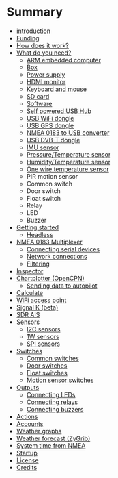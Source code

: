 # Summary

* [introduction](README.md)
* [Funding](funding.md)
* [How does it work?](how_does_it_work.md)
* [What do you need?](what_do_you_need.md)
   * [ARM embedded computer](arm_computer.md)
   * [Box](box.md)
   * [Power supply](power_supply.md)
   * [HDMI monitor](monitor.md)
   * [Keyboard and mouse](keyboard.md)
   * [SD card](sd_card.md)
   * [Software](software.md)
   * [Self powered USB Hub](hub.md)
   * [USB WiFi dongle](wifi_dongle.md)
   * [USB GPS dongle](gps_dongle.md)
   * [NMEA 0183 to USB converter](nmea_converter.md)
   * [USB DVB-T dongle](dvb-t_dongle.md)
   * [IMU sensor](imu_sensor.md)
   * [Pressure/Temperature sensor](pressure_sensor.md)
   * [Humidity/Temperature sensor](humidity_sensor.md)
   * [One wire temperature sensor](1w_temp_sensor.md)
   * PIR motion sensor
   * Common switch
   * Door switch
   * Float switch
   * Relay
   * LED
   * Buzzer
* [Getting started](getting_started.md)
   * [Headless](headless.md)
* [NMEA 0183 Multiplexer](nmea_multiplexer..md)
   * [Connecting serial devices](serial.md)
   * [Network connections](network_connections.md)
   * [Filtering](filtering.md)
* [Inspector](inspector.md)
* [Chartplotter (OpenCPN)](opencpn.md)
   * [Sending data to autopilot](autopilot.md)
* [Calculate](calculate.md)
* [WiFi access point](wifi_ap.md)
* [Signal K (beta)](signal_k.md)
* [SDR AIS](sdr_ais.md)
* [Sensors](sensors.md)
   * [I2C sensors](i2c_sensors.md)
   * [1W sensors](1w_sensors.md)
   * [SPI sensors](spi_sensors.md)
* [Switches](switches.md)
   * [Common switches](common_switches.md)
   * [Door switches](door_switches.md)
   * [Float switches](float_switches.md)
   * [Motion sensor switches](motion_sensor_switches.md)
* [Outputs](outputs.md)
   * [Connecting LEDs](leds.md)
   * [Connecting relays](relays.md)
   * [Connecting buzzers](buzzers.md)
* [Actions](actions.md)
* [Accounts](accounts.md)
* [Weather graphs](weather_graphs.md)
* [Weather forecast (ZyGrib)](zygrib.md)
* [System time from NMEA](time_nmea.md)
* [Startup](startup.md)
* [License](license.md)
* [Credits](credits.md)

